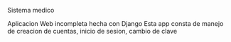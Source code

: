 Sistema medico


Aplicacion Web incompleta hecha con Django
Esta app consta de manejo de creacion de cuentas, inicio de sesion, cambio de clave
